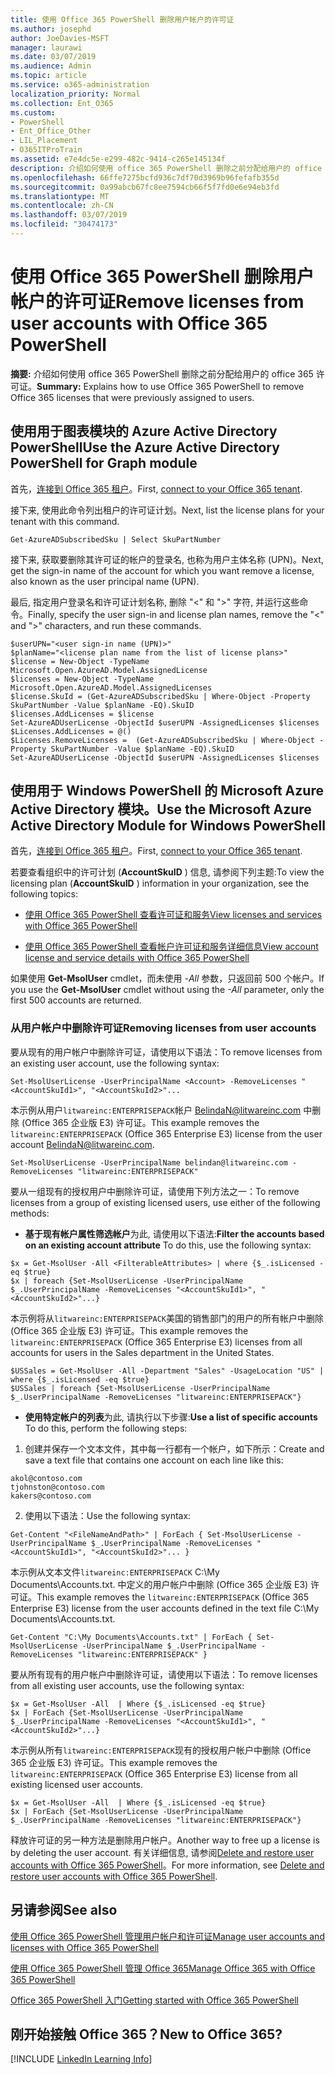 ```yaml
---
title: 使用 Office 365 PowerShell 删除用户帐户的许可证
ms.author: josephd
author: JoeDavies-MSFT
manager: laurawi
ms.date: 03/07/2019
ms.audience: Admin
ms.topic: article
ms.service: o365-administration
localization_priority: Normal
ms.collection: Ent_O365
ms.custom:
- PowerShell
- Ent_Office_Other
- LIL_Placement
- O365ITProTrain
ms.assetid: e7e4dc5e-e299-482c-9414-c265e145134f
description: 介绍如何使用 office 365 PowerShell 删除之前分配给用户的 office 365 许可证。
ms.openlocfilehash: 66ffe7275bcfd936c7df70d3969b96fefafb355d
ms.sourcegitcommit: 0a99abcb67fc8ee7594cb66f5f7fd0e6e94eb3fd
ms.translationtype: MT
ms.contentlocale: zh-CN
ms.lasthandoff: 03/07/2019
ms.locfileid: "30474173"
---
```

# <a name="remove-licenses-from-user-accounts-with-office-365-powershell"></a><span data-ttu-id="6f767-103">使用 Office 365 PowerShell 删除用户帐户的许可证</span><span class="sxs-lookup"><span data-stu-id="6f767-103">Remove licenses from user accounts with Office 365 PowerShell</span></span>

<span data-ttu-id="6f767-104">**摘要:** 介绍如何使用 office 365 PowerShell 删除之前分配给用户的 office 365 许可证。</span><span class="sxs-lookup"><span data-stu-id="6f767-104">**Summary:** Explains how to use Office 365 PowerShell to remove Office 365 licenses that were previously assigned to users.</span></span>

## <a name="use-the-azure-active-directory-powershell-for-graph-module"></a><span data-ttu-id="6f767-105">使用用于图表模块的 Azure Active Directory PowerShell</span><span class="sxs-lookup"><span data-stu-id="6f767-105">Use the Azure Active Directory PowerShell for Graph module</span></span>

<span data-ttu-id="6f767-106">首先，[连接到 Office 365 租户](connect-to-office-365-powershell.md#connect-with-the-azure-active-directory-powershell-for-graph-module)。</span><span class="sxs-lookup"><span data-stu-id="6f767-106">First, [connect to your Office 365 tenant](connect-to-office-365-powershell.md#connect-with-the-azure-active-directory-powershell-for-graph-module).</span></span>
  

<span data-ttu-id="6f767-107">接下来, 使用此命令列出租户的许可证计划。</span><span class="sxs-lookup"><span data-stu-id="6f767-107">Next, list the license plans for your tenant with this command.</span></span>

```
Get-AzureADSubscribedSku | Select SkuPartNumber
```

<span data-ttu-id="6f767-108">接下来, 获取要删除其许可证的帐户的登录名, 也称为用户主体名称 (UPN)。</span><span class="sxs-lookup"><span data-stu-id="6f767-108">Next, get the sign-in name of the account for which you want remove a license, also known as the user principal name (UPN).</span></span>

<span data-ttu-id="6f767-109">最后, 指定用户登录名和许可证计划名称, 删除 "<" 和 ">" 字符, 并运行这些命令。</span><span class="sxs-lookup"><span data-stu-id="6f767-109">Finally, specify the user sign-in and license plan names, remove the "<" and ">" characters, and run these commands.</span></span>

```
$userUPN="<user sign-in name (UPN)>"
$planName="<license plan name from the list of license plans>"
$license = New-Object -TypeName Microsoft.Open.AzureAD.Model.AssignedLicense
$licenses = New-Object -TypeName Microsoft.Open.AzureAD.Model.AssignedLicenses
$license.SkuId = (Get-AzureADSubscribedSku | Where-Object -Property SkuPartNumber -Value $planName -EQ).SkuID
$licenses.AddLicenses = $license
Set-AzureADUserLicense -ObjectId $userUPN -AssignedLicenses $licenses
$Licenses.AddLicenses = @()
$Licenses.RemoveLicenses =  (Get-AzureADSubscribedSku | Where-Object -Property SkuPartNumber -Value $planName -EQ).SkuID
Set-AzureADUserLicense -ObjectId $userUPN -AssignedLicenses $licenses
```

## <a name="use-the-microsoft-azure-active-directory-module-for-windows-powershell"></a><span data-ttu-id="6f767-110">使用用于 Windows PowerShell 的 Microsoft Azure Active Directory 模块。</span><span class="sxs-lookup"><span data-stu-id="6f767-110">Use the Microsoft Azure Active Directory Module for Windows PowerShell</span></span>

<span data-ttu-id="6f767-111">首先，[连接到 Office 365 租户](connect-to-office-365-powershell.md#connect-with-the-microsoft-azure-active-directory-module-for-windows-powershell)。</span><span class="sxs-lookup"><span data-stu-id="6f767-111">First, [connect to your Office 365 tenant](connect-to-office-365-powershell.md#connect-with-the-microsoft-azure-active-directory-module-for-windows-powershell).</span></span>

   
<span data-ttu-id="6f767-112">若要查看组织中的许可计划 (**AccountSkuID** ) 信息, 请参阅下列主题:</span><span class="sxs-lookup"><span data-stu-id="6f767-112">To view the licensing plan (**AccountSkuID** ) information in your organization, see the following topics:</span></span>
    
  - [<span data-ttu-id="6f767-113">使用 Office 365 PowerShell 查看许可证和服务</span><span class="sxs-lookup"><span data-stu-id="6f767-113">View licenses and services with Office 365 PowerShell</span></span>](view-licenses-and-services-with-office-365-powershell.md)
    
  - [<span data-ttu-id="6f767-114">使用 Office 365 PowerShell 查看帐户许可证和服务详细信息</span><span class="sxs-lookup"><span data-stu-id="6f767-114">View account license and service details with Office 365 PowerShell</span></span>](view-account-license-and-service-details-with-office-365-powershell.md)
    
<span data-ttu-id="6f767-115">如果使用 **Get-MsolUser** cmdlet，而未使用 _-All_ 参数，只返回前 500 个帐户。</span><span class="sxs-lookup"><span data-stu-id="6f767-115">If you use the **Get-MsolUser** cmdlet without using the _-All_ parameter, only the first 500 accounts are returned.</span></span>
    
### <a name="removing-licenses-from-user-accounts"></a><span data-ttu-id="6f767-116">从用户帐户中删除许可证</span><span class="sxs-lookup"><span data-stu-id="6f767-116">Removing licenses from user accounts</span></span>

<span data-ttu-id="6f767-117">要从现有的用户帐户中删除许可证，请使用以下语法：</span><span class="sxs-lookup"><span data-stu-id="6f767-117">To remove licenses from an existing user account, use the following syntax:</span></span>
  
```
Set-MsolUserLicense -UserPrincipalName <Account> -RemoveLicenses "<AccountSkuId1>", "<AccountSkuId2>"...
```

<span data-ttu-id="6f767-118">本示例从用户`litwareinc:ENTERPRISEPACK`帐户 BelindaN@litwareinc.com 中删除 (Office 365 企业版 E3) 许可证。</span><span class="sxs-lookup"><span data-stu-id="6f767-118">This example removes the `litwareinc:ENTERPRISEPACK` (Office 365 Enterprise E3) license from the user account BelindaN@litwareinc.com.</span></span>
  
```
Set-MsolUserLicense -UserPrincipalName belindan@litwareinc.com -RemoveLicenses "litwareinc:ENTERPRISEPACK"
```

<span data-ttu-id="6f767-119">要从一组现有的授权用户中删除许可证，请使用下列方法之一：</span><span class="sxs-lookup"><span data-stu-id="6f767-119">To remove licenses from a group of existing licensed users, use either of the following methods:</span></span>
  
- <span data-ttu-id="6f767-120">**基于现有帐户属性筛选帐户**为此, 请使用以下语法:</span><span class="sxs-lookup"><span data-stu-id="6f767-120">**Filter the accounts based on an existing account attribute** To do this, use the following syntax:</span></span>
    
```
$x = Get-MsolUser -All <FilterableAttributes> | where {$_.isLicensed -eq $true}
$x | foreach {Set-MsolUserLicense -UserPrincipalName $_.UserPrincipalName -RemoveLicenses "<AccountSkuId1>", "<AccountSkuId2>"...}
```

<span data-ttu-id="6f767-121">本示例将从`litwareinc:ENTERPRISEPACK`美国的销售部门的用户的所有帐户中删除 (Office 365 企业版 E3) 许可证。</span><span class="sxs-lookup"><span data-stu-id="6f767-121">This example removes the  `litwareinc:ENTERPRISEPACK` (Office 365 Enterprise E3) licenses from all accounts for users in the Sales department in the United States.</span></span>
    
```
$USSales = Get-MsolUser -All -Department "Sales" -UsageLocation "US" | where {$_.isLicensed -eq $true}
$USSales | foreach {Set-MsolUserLicense -UserPrincipalName $_.UserPrincipalName -RemoveLicenses "litwareinc:ENTERPRISEPACK"}
```

- <span data-ttu-id="6f767-122">**使用特定帐户的列表**为此, 请执行以下步骤:</span><span class="sxs-lookup"><span data-stu-id="6f767-122">**Use a list of specific accounts** To do this, perform the following steps:</span></span>
    
1. <span data-ttu-id="6f767-123">创建并保存一个文本文件，其中每一行都有一个帐户，如下所示：</span><span class="sxs-lookup"><span data-stu-id="6f767-123">Create and save a text file that contains one account on each line like this:</span></span>
    
  ```
akol@contoso.com
tjohnston@contoso.com
kakers@contoso.com
  ```

2. <span data-ttu-id="6f767-124">使用以下语法：</span><span class="sxs-lookup"><span data-stu-id="6f767-124">Use the following syntax:</span></span>
    
  ```
  Get-Content "<FileNameAndPath>" | ForEach { Set-MsolUserLicense -UserPrincipalName $_.UserPrincipalName -RemoveLicenses "<AccountSkuId1>", "<AccountSkuId2>"... }
  ```

<span data-ttu-id="6f767-125">本示例从文本文件`litwareinc:ENTERPRISEPACK` C:\My Documents\Accounts.txt. 中定义的用户帐户中删除 (Office 365 企业版 E3) 许可证。</span><span class="sxs-lookup"><span data-stu-id="6f767-125">This example removes the  `litwareinc:ENTERPRISEPACK` (Office 365 Enterprise E3) license from the user accounts defined in the text file C:\My Documents\Accounts.txt.</span></span>
    
  ```
  Get-Content "C:\My Documents\Accounts.txt" | ForEach { Set-MsolUserLicense -UserPrincipalName $_.UserPrincipalName -RemoveLicenses "litwareinc:ENTERPRISEPACK" }
  ```

<span data-ttu-id="6f767-126">要从所有现有的用户帐户中删除许可证，请使用以下语法：</span><span class="sxs-lookup"><span data-stu-id="6f767-126">To remove licenses from all existing user accounts, use the following syntax:</span></span>
  
```
$x = Get-MsolUser -All  | Where {$_.isLicensed -eq $true}
$x | ForEach {Set-MsolUserLicense -UserPrincipalName $_.UserPrincipalName -RemoveLicenses "<AccountSkuId1>", "<AccountSkuId2>"...}
```

<span data-ttu-id="6f767-127">本示例从所有`litwareinc:ENTERPRISEPACK`现有的授权用户帐户中删除 (Office 365 企业版 E3) 许可证。</span><span class="sxs-lookup"><span data-stu-id="6f767-127">This example removes the  `litwareinc:ENTERPRISEPACK` (Office 365 Enterprise E3) license from all existing licensed user accounts.</span></span>
  
```
$x = Get-MsolUser -All  | Where {$_.isLicensed -eq $true}
$x | ForEach {Set-MsolUserLicense -UserPrincipalName $_.UserPrincipalName -RemoveLicenses "litwareinc:ENTERPRISEPACK"}
```

<span data-ttu-id="6f767-128">释放许可证的另一种方法是删除用户帐户。</span><span class="sxs-lookup"><span data-stu-id="6f767-128">Another way to free up a license is by deleting the user account.</span></span> <span data-ttu-id="6f767-129">有关详细信息, 请参阅[Delete and restore user accounts with Office 365 PowerShell](delete-and-restore-user-accounts-with-office-365-powershell.md)。</span><span class="sxs-lookup"><span data-stu-id="6f767-129">For more information, see [Delete and restore user accounts with Office 365 PowerShell](delete-and-restore-user-accounts-with-office-365-powershell.md).</span></span>
  
## <a name="see-also"></a><span data-ttu-id="6f767-130">另请参阅</span><span class="sxs-lookup"><span data-stu-id="6f767-130">See also</span></span>

[<span data-ttu-id="6f767-131">使用 Office 365 PowerShell 管理用户帐户和许可证</span><span class="sxs-lookup"><span data-stu-id="6f767-131">Manage user accounts and licenses with Office 365 PowerShell</span></span>](manage-user-accounts-and-licenses-with-office-365-powershell.md)
  
[<span data-ttu-id="6f767-132">使用 Office 365 PowerShell 管理 Office 365</span><span class="sxs-lookup"><span data-stu-id="6f767-132">Manage Office 365 with Office 365 PowerShell</span></span>](manage-office-365-with-office-365-powershell.md)
  
[<span data-ttu-id="6f767-133">Office 365 PowerShell 入门</span><span class="sxs-lookup"><span data-stu-id="6f767-133">Getting started with Office 365 PowerShell</span></span>](getting-started-with-office-365-powershell.md)

    
## <a name="new-to-office-365"></a><span data-ttu-id="6f767-134">刚开始接触 Office 365？</span><span class="sxs-lookup"><span data-stu-id="6f767-134">New to Office 365?</span></span>

[!INCLUDE [LinkedIn Learning Info](../common/office/linkedin-learning-info.md)]
   

